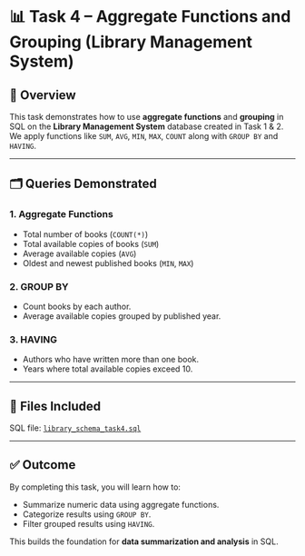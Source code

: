 # 📊 Task 4 – Aggregate Functions and Grouping (Library Management System)

## 📌 Overview
This task demonstrates how to use **aggregate functions** and **grouping** in SQL on the **Library Management System** database created in Task 1 & 2.  
We apply functions like `SUM`, `AVG`, `MIN`, `MAX`, `COUNT` along with `GROUP BY` and `HAVING`.  

---

## 🗂️ Queries Demonstrated

### 1. Aggregate Functions
- Total number of books (`COUNT(*)`)  
- Total available copies of books (`SUM`)  
- Average available copies (`AVG`)  
- Oldest and newest published books (`MIN`, `MAX`)  

### 2. GROUP BY
- Count books by each author.  
- Average available copies grouped by published year.  

### 3. HAVING
- Authors who have written more than one book.  
- Years where total available copies exceed 10.  

---

## 📂 Files Included
SQL file: [`library_schema_task4.sql`](library_schema_task4.sql)

---

## ✅ Outcome
By completing this task, you will learn how to:  
- Summarize numeric data using aggregate functions.  
- Categorize results using `GROUP BY`.  
- Filter grouped results using `HAVING`.  

This builds the foundation for **data summarization and analysis** in SQL.  
